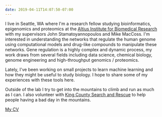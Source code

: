 ```yaml
---
date: 2019-04-11T14:07:50-07:00
---
```



I live in Seattle, WA where I'm a research fellow studying bioinformatics, epigenomics and proteomics at the [Altius Institute for Biomedical Research](http://altius.org) with my supervisors John Stamatoyannopoulos and Mike MacCoss. I'm interested in understanding the networks that regulate the human genome using computational models and drug-like compounds to manipulate these networks. Gene regulation is a highly complex and dynamic process, my work draws from several fields including data science, chemical biology, genome engineering and high-throughput genomics / proteomics.

Lately, I've been working on small projects to learn machine learning and how they might be useful to study biology. I hope to share some of my experiences with these tools here.

Outside of the lab I try to get into the mountains to climb and run as much as I can. I also volunteer with [King County Search and Rescue](https://www.kcesar.org/) to help people having a bad day in the mountains.

[My CV](/pdf/cv.pdf)
